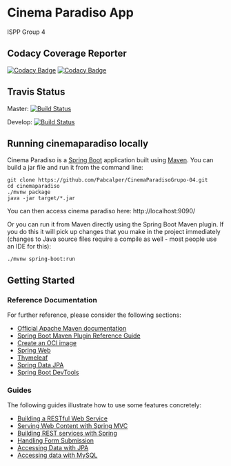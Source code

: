 # Cinema Paradiso App


ISPP Group 4

## Codacy Coverage Reporter

[![Codacy Badge](https://app.codacy.com/project/badge/Grade/7c222eeb6ee742f79dc88d94e4331e7e)](https://www.codacy.com/gh/ivan-desing-testing/CinemaParadisoGrupo-04/dashboard?utm_source=github.com&amp;utm_medium=referral&amp;utm_content=ivan-desing-testing/CinemaParadisoGrupo-04&amp;utm_campaign=Badge_Grade)
[![Codacy Badge](https://api.codacy.com/project/badge/Coverage/1c524e61cd8640e79b80d406eda8754b)](https://www.codacy.com/gh/codacy/codacy-coverage-reporter?utm_source=github.com&utm_medium=referral&utm_content=codacy/codacy-coverage-reporter&utm_campaign=Badge_Coverage)

## Travis Status

Master:
[![Build Status](https://travis-ci.com/ivan-desing-testing/CinemaParadisoGrupo-04.svg?token=eRyUu1vNYWXwcHGXDak4&branch=master)](https://travis-ci.com/ivan-desing-testing/CinemaParadisoGrupo-04)

Develop:
[![Build Status](https://travis-ci.com/ivan-desing-testing/CinemaParadisoGrupo-04.svg?token=eRyUu1vNYWXwcHGXDak4&branch=develop)](https://travis-ci.com/ivan-desing-testing/CinemaParadisoGrupo-04)
## Running cinemaparadiso locally
Cinema Paradiso is a [Spring Boot](https://spring.io/guides/gs/spring-boot) application built using [Maven](https://spring.io/guides/gs/maven/). You can build a jar file and run it from the command line:


```
git clone https://github.com/Pabcalper/CinemaParadisoGrupo-04.git
cd cinemaparadiso
./mvnw package
java -jar target/*.jar
```

You can then access cinema paradiso here: http://localhost:9090/

Or you can run it from Maven directly using the Spring Boot Maven plugin. If you do this it will pick up changes that you make in the project immediately (changes to Java source files require a compile as well - most people use an IDE for this):

```
./mvnw spring-boot:run
```

## Getting Started

### Reference Documentation
For further reference, please consider the following sections:

* [Official Apache Maven documentation](https://maven.apache.org/guides/index.html)
* [Spring Boot Maven Plugin Reference Guide](https://docs.spring.io/spring-boot/docs/2.5.0-M2/maven-plugin/reference/html/)
* [Create an OCI image](https://docs.spring.io/spring-boot/docs/2.5.0-M2/maven-plugin/reference/html/#build-image)
* [Spring Web](https://docs.spring.io/spring-boot/docs/2.4.3/reference/htmlsingle/#boot-features-developing-web-applications)
* [Thymeleaf](https://docs.spring.io/spring-boot/docs/2.4.3/reference/htmlsingle/#boot-features-spring-mvc-template-engines)
* [Spring Data JPA](https://docs.spring.io/spring-boot/docs/2.4.3/reference/htmlsingle/#boot-features-jpa-and-spring-data)
* [Spring Boot DevTools](https://docs.spring.io/spring-boot/docs/2.4.3/reference/htmlsingle/#using-boot-devtools)

### Guides
The following guides illustrate how to use some features concretely:

* [Building a RESTful Web Service](https://spring.io/guides/gs/rest-service/)
* [Serving Web Content with Spring MVC](https://spring.io/guides/gs/serving-web-content/)
* [Building REST services with Spring](https://spring.io/guides/tutorials/bookmarks/)
* [Handling Form Submission](https://spring.io/guides/gs/handling-form-submission/)
* [Accessing Data with JPA](https://spring.io/guides/gs/accessing-data-jpa/)
* [Accessing data with MySQL](https://spring.io/guides/gs/accessing-data-mysql/)